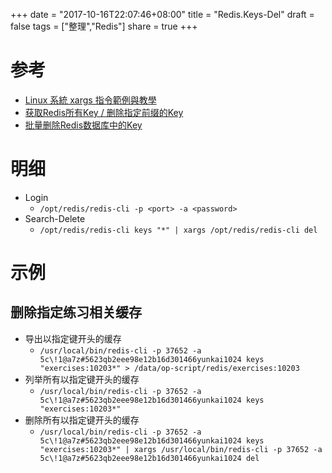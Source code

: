 +++
date = "2017-10-16T22:07:46+08:00"
title = "Redis.Keys-Del"
draft = false
tags = ["整理","Redis"]
share = true
+++

# 参考
- [Linux 系統 xargs 指令範例與教學](https://blog.gtwang.org/linux/xargs-command-examples-in-linux-unix/)
- [获取Redis所有Key / 删除指定前缀的Key](http://www.redisfans.com/?p=71)
- [批量删除Redis数据库中的Key](http://blog.csdn.net/spring21st/article/details/15771861)

# 明细
- Login
    - `/opt/redis/redis-cli -p <port> -a <password>`
- Search-Delete
    - `/opt/redis/redis-cli keys "*" | xargs /opt/redis/redis-cli del`

# 示例
## 删除指定练习相关缓存
- 导出以指定键开头的缓存
    - `/usr/local/bin/redis-cli -p 37652 -a 5c\!1@a7z#5623qb2eee98e12b16d301466yunkai1024 keys "exercises:10203*" > /data/op-script/redis/exercises:10203`
- 列举所有以指定键开头的缓存
    - `/usr/local/bin/redis-cli -p 37652 -a 5c\!1@a7z#5623qb2eee98e12b16d301466yunkai1024 keys "exercises:10203*"`
- 删除所有以指定键开头的缓存
    - `/usr/local/bin/redis-cli -p 37652 -a 5c\!1@a7z#5623qb2eee98e12b16d301466yunkai1024 keys "exercises:10203*" | xargs /usr/local/bin/redis-cli -p 37652 -a 5c\!1@a7z#5623qb2eee98e12b16d301466yunkai1024 del`

